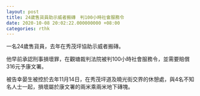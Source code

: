 ```yaml
---
layout: post
title: 24歲售貨員助示威者搬磚　判100小時社會服務令
date: 2020-10-08 20:02:22.000000000 +08:00
categories: rthk
---
```


一名24歲售貨員，去年在秀茂坪協助示威者搬磚。

他早前承認刑事損壞罪，在觀塘裁判法院被判100小時社會服務令，並需要賠償316元予康文署。

被告幸晏生被控於去年11月14日，在秀茂坪道及曉光街交界的休憩處，與4名不知名人士一起，損壞屬於康文署的兩米乘兩米地下磚塊。
